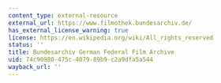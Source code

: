 ```yaml
---
content_type: external-resource
external_url: https://www.filmothek.bundesarchiv.de/
has_external_license_warning: true
license: https://en.wikipedia.org/wiki/All_rights_reserved
status: ''
title: Bundesarchiv German Federal Film Archive
uid: 74c90980-475c-4079-89b9-c2a9dfa5a544
wayback_url: ''
---
```

